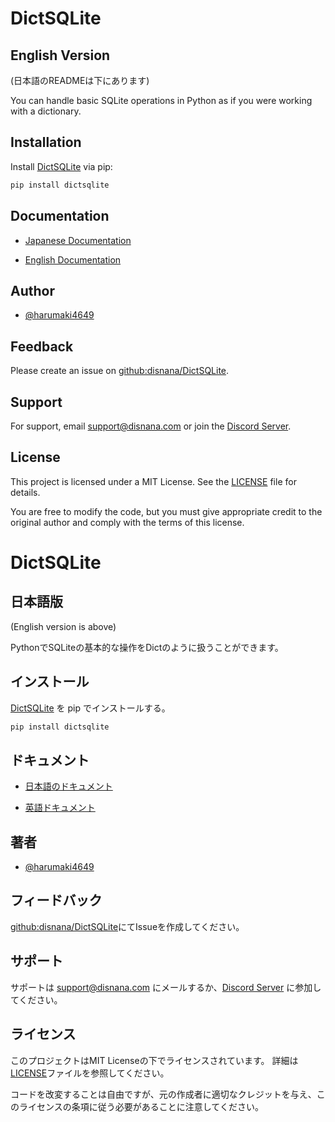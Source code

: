 # DictSQLite

## English Version  
(日本語のREADMEは下にあります)


You can handle basic SQLite operations in Python as if you were working with a dictionary.

## Installation

Install [DictSQLite](https://pypi.org/project/DictSQLite/) via pip:

```bash
pip install dictsqlite
```

## Documentation

* [Japanese Documentation](https://github.com/disnana/DictSQLite/blob/main/documents/japanese.md)

* [English Documentation](https://github.com/disnana/DictSQLite/blob/main/documents/english.md)

## Author

* [@harumaki4649](https://www.github.com/harumaki4649)

## Feedback

Please create an issue on [github\:disnana/DictSQLite](https://github.com/disnana/DictSQLite).

## Support

For support, email [support@disnana.com](mailto:support@disnana.com) or join the [Discord Server](https://discord.gg/KzeHDrgwAz).

## License

This project is licensed under a MIT License.
See the [LICENSE](https://github.com/disnana/DictSQLite/blob/main/LICENSE) file for details.

You are free to modify the code, but you must give appropriate credit to the original author and comply with the terms of this license.

# DictSQLite

## 日本語版
(English version is above)

PythonでSQLiteの基本的な操作をDictのように扱うことができます。

## インストール

[DictSQLite](https://pypi.org/project/DictSQLite/) を pip でインストールする。

```bash
pip install dictsqlite
```

## ドキュメント

- [日本語のドキュメント](https://github.com/disnana/DictSQLite/blob/main/documents/japanese.md)

- [英語ドキュメント](https://github.com/disnana/DictSQLite/blob/main/documents/english.md)

## 著者

- [@harumaki4649](https://www.github.com/harumaki4649)

## フィードバック

[github:disnana/DictSQLite](https://github.com/disnana/DictSQLite)にてIssueを作成してください。

## サポート

サポートは <support@disnana.com> にメールするか、[Discord Server](https://discord.gg/KzeHDrgwAz) に参加してください。

## ライセンス

このプロジェクトはMIT Licenseの下でライセンスされています。
詳細は[LICENSE](https://github.com/disnana/DictSQLite/blob/main/LICENSE)ファイルを参照してください。

コードを改変することは自由ですが、元の作成者に適切なクレジットを与え、このライセンスの条項に従う必要があることに注意してください。
